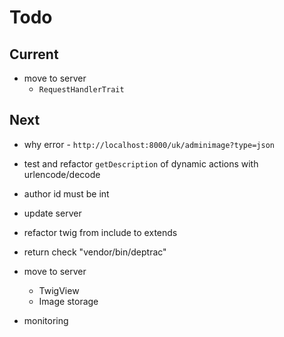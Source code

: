 # Todo

## Current

- move to server
  - `RequestHandlerTrait`

## Next

- why error - `http://localhost:8000/uk/adminimage?type=json`
- test and refactor `getDescription` of dynamic actions with urlencode/decode
- author id must be int
- update server
- refactor twig from include to extends

- return check "vendor/bin/deptrac"

- move to server
  - TwigView
  - Image storage

- monitoring
